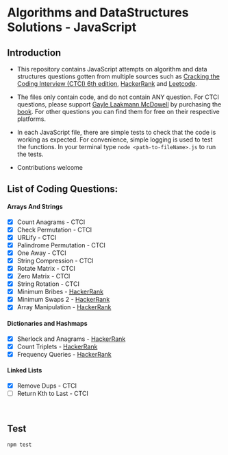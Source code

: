 # Algorithms and DataStructures Solutions - JavaScript

## Introduction

- This repository contains JavaScript attempts on algorithm and data structures questions gotten from multiple sources such as [Cracking the Coding Interview (CTCI) 6th edition](https://www.crackingthecodinginterview.com/), [HackerRank](https://www.hackerrank.com/) and [Leetcode](https://leetcode.com/).  

- The files only contain code, and do not contain ANY question. For CTCI questions, please support [Gayle Laakmann McDowell](https://www.linkedin.com/in/gaylemcd) by purchasing the [book](https://www.amazon.com/Cracking-Coding-Interview-Programming-Questions/dp/0984782850). For other questions you can find them for free on their respective platforms.

- In each JavaScript file, there are simple tests to check that the code is working as expected. For convenience, simple logging is used to test the functions. In your terminal type `node <path-to-fileName>.js` to run the tests.

- Contributions welcome



## List of Coding Questions:

#### Arrays And Strings 
- [x] Count Anagrams - CTCI
- [x] Check Permutation - CTCI
- [x] URLify - CTCI
- [x] Palindrome Permutation - CTCI
- [x] One Away - CTCI
- [x] String Compression - CTCI
- [x] Rotate Matrix - CTCI
- [x] Zero Matrix - CTCI
- [x] String Rotation - CTCI
- [x] Minimum Bribes - [HackerRank](https://www.hackerrank.com/challenges/new-year-chaos/problem)
- [x] Minimum Swaps 2 - [HackerRank](https://www.hackerrank.com/challenges/minimum-swaps-2)
- [x] Array Manipulation - [HackerRank](https://www.hackerrank.com/challenges/crush)

#### Dictionaries and Hashmaps
- [x] Sherlock and Anagrams - [HackerRank](https://www.hackerrank.com/challenges/sherlock-and-anagrams)
- [x] Count Triplets - [HackerRank](https://www.hackerrank.com/challenges/count-triplets-1)
- [x] Frequency Queries - [HackerRank](https://www.hackerrank.com/challenges/frequency-queries)

#### Linked Lists
- [x] Remove Dups - CTCI
- [ ] Return Kth to Last - CTCI

<br>

## Test

```sh
npm test
```